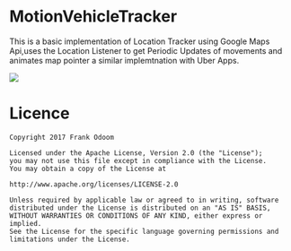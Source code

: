 # MotionVehicleTracker

This is a basic implementation of Location Tracker using Google Maps Api,uses the Location Listener to get Periodic Updates of movements 
and animates map pointer a similar implemtnation with Uber Apps.

<img src ="https://github.com/frankodoom/MotionVehicleTracker/blob/master/app/src/main/res/drawable/screen.gif"/>


# Licence

````
Copyright 2017 Frank Odoom

Licensed under the Apache License, Version 2.0 (the "License");
you may not use this file except in compliance with the License.
You may obtain a copy of the License at

http://www.apache.org/licenses/LICENSE-2.0

Unless required by applicable law or agreed to in writing, software
distributed under the License is distributed on an "AS IS" BASIS,
WITHOUT WARRANTIES OR CONDITIONS OF ANY KIND, either express or implied.
See the License for the specific language governing permissions and
limitations under the License.
````


